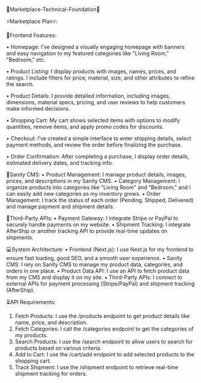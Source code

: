 🚀Marketplace-Technical-Foundation🌟

⚡Marketplace Plan⚡:

🌟Frontend Features:

•	Homepage: I’ve designed a visually engaging homepage with banners and easy navigation to my featured categories like "Living Room," "Bedroom," etc.

•	Product Listing: I display products with images, names, prices, and ratings. I include filters for price, material, size, and other attributes to refine the search.

•	Product Details: I provide detailed information, including images, dimensions, material specs, pricing, and user reviews to help customers make informed decisions.

•	Shopping Cart: My cart shows selected items with options to modify quantities, remove items, and apply promo codes for discounts.

•	Checkout: I’ve created a simple interface to enter shipping details, select payment methods, and review the order before finalizing the purchase.

•	Order Confirmation: After completing a purchase, I display order details, estimated delivery dates, and tracking info.

🌟Sanity CMS:
•	Product Management: I manage product details, images, prices, and descriptions in my Sanity CMS.
•	Category Management: I organize products into categories like "Living Room" and "Bedroom," and I can easily add new categories as my inventory grows.
•	Order Management: I track the status of each order (Pending, Shipped, Delivered) and manage payment and shipment details.

🌟Third-Party APIs:
•	Payment Gateway: I integrate Stripe or PayPal to securely handle payments on my website.
•	Shipment Tracking: I integrate AfterShip or another tracking API to provide real-time updates on shipments.

💻System Architecture:
•	Frontend (Next.js): I use Next.js for my frontend to ensure fast loading, good SEO, and a smooth user experience.
•	Sanity CMS: I rely on Sanity CMS to manage my product data, categories, and orders in one place.
•	Product Data API: I use an API to fetch product data from my CMS and display it on my site.
•	Third-Party APIs: I connect to external APIs for payment processing (Stripe/PayPal) and shipment tracking (AfterShip).

⏳API Requirements:
1.	Fetch Products: I use the /products endpoint to get product details like name, price, and description.
2.	Fetch Categories: I call the /categories endpoint to get the categories of my products.
3.	Search Products: I use the /search endpoint to allow users to search for products based on various criteria.
4.	Add to Cart: I use the /cart/add endpoint to add selected products to the shopping cart.
5.	Track Shipment: I use the /shipment endpoint to retrieve real-time shipment tracking for orders.

